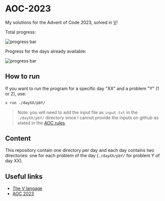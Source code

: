 # AOC-2023
My solutions for the Advent of Code 2023, solved in [V](https://github.com/vlang/v)!

Total progress:

![progress bar](https://geps.dev/progress/20)

Progress for the days already available:

![progress bar](https://geps.dev/progress/56)

## How to run
If you want to run the program for a specific day "XX" and a problem "Y" (1 or 2), use:
```bash
v run ./dayXX/pbY/
```
> Note: you will need to add the input file as `input.txt` in the `./dayXX/pbY/` directory since I cannot provide the inputs on github as stated in the [AOC rules](https://adventofcode.com/2023/about).

## Content
This repository contain one directory per day and each day contains two directories: one for each problem of the day (`./dayXX/pbY/` for problem Y of day XX).

## Useful links
- [The V langage](https://github.com/vlang/v)
- [AOC 2023](https://adventofcode.com)
